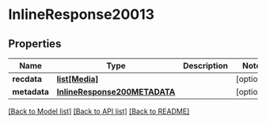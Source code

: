 # InlineResponse20013

## Properties
Name | Type | Description | Notes
------------ | ------------- | ------------- | -------------
**recdata** | [**list[Media]**](Media.md) |  | [optional] 
**metadata** | [**InlineResponse200METADATA**](InlineResponse200METADATA.md) |  | [optional] 

[[Back to Model list]](../README.md#documentation-for-models) [[Back to API list]](../README.md#documentation-for-api-endpoints) [[Back to README]](../README.md)

